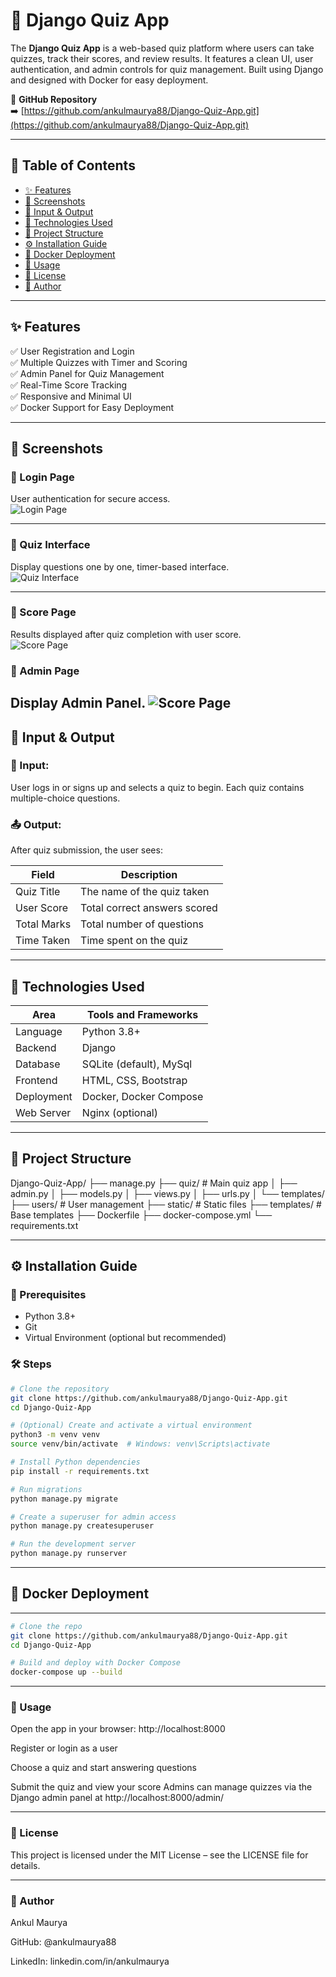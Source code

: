 # 🧠 Django Quiz App

The **Django Quiz App** is a web-based quiz platform where users can take quizzes, track their scores, and review results. It features a clean UI, user authentication, and admin controls for quiz management. Built using Django and designed with Docker for easy deployment.

📌 **GitHub Repository**  
➡️ [https://github.com/ankulmaurya88/Django-Quiz-App.git](https://github.com/ankulmaurya88/Django-Quiz-App.git)

---

## 📌 Table of Contents

- [✨ Features](#-features)  
- [📸 Screenshots](#-screenshots)  
- [🧪 Input & Output](#-input--output)  
- [🧰 Technologies Used](#-technologies-used)  
- [📁 Project Structure](#-project-structure)  
- [⚙️ Installation Guide](#️-installation-guide)  
- [🐳 Docker Deployment](#-docker-deployment)  
- [🚀 Usage](#-usage)  
- [📄 License](#-license)  
- [👤 Author](#-author)  

---

## ✨ Features

✅ User Registration and Login  
✅ Multiple Quizzes with Timer and Scoring  
✅ Admin Panel for Quiz Management  
✅ Real-Time Score Tracking  
✅ Responsive and Minimal UI  
✅ Docker Support for Easy Deployment  

---

## 📸 Screenshots

### 🔹 Login Page  
User authentication for secure access.  
![Login Page](assets/login.png)

---

### 🔹 Quiz Interface  
Display questions one by one, timer-based interface.  
![Quiz Interface](assets/quiz.png)

---

### 🔹 Score Page  
Results displayed after quiz completion with user score.  
![Score Page](assets/score.png)

### 🔹 Admin Page  
Display Admin Panel.
![Score Page](assets/admin.png)
---

## 🧪 Input & Output

### 📝 Input:
User logs in or signs up and selects a quiz to begin. Each quiz contains multiple-choice questions.

### 📤 Output:
After quiz submission, the user sees:

| Field         | Description                  |
|---------------|------------------------------|
| Quiz Title    | The name of the quiz taken   |
| User Score    | Total correct answers scored |
| Total Marks   | Total number of questions    |
| Time Taken    | Time spent on the quiz       |

---

## 🧰 Technologies Used

| Area        | Tools and Frameworks            |
|-------------|----------------------------------|
| Language     | Python 3.8+                     |
| Backend      | Django                          |
| Database     | SQLite (default), MySql         |
| Frontend     | HTML, CSS, Bootstrap            |
| Deployment   | Docker, Docker Compose          |
| Web Server   | Nginx (optional)                |

---

## 📁 Project Structure
Django-Quiz-App/ ├── manage.py ├── quiz/ # Main quiz app │ ├── admin.py │ ├── models.py │ ├── views.py │ ├── urls.py │ └── templates/ ├── users/ # User management ├── static/ # Static files ├── templates/ # Base templates ├── Dockerfile ├── docker-compose.yml └── requirements.txt

---

## ⚙️ Installation Guide

### 🔧 Prerequisites

- Python 3.8+
- Git
- Virtual Environment (optional but recommended)

### 🛠️ Steps

```bash
# Clone the repository
git clone https://github.com/ankulmaurya88/Django-Quiz-App.git
cd Django-Quiz-App

# (Optional) Create and activate a virtual environment
python3 -m venv venv
source venv/bin/activate  # Windows: venv\Scripts\activate

# Install Python dependencies
pip install -r requirements.txt

# Run migrations
python manage.py migrate

# Create a superuser for admin access
python manage.py createsuperuser

# Run the development server
python manage.py runserver
```
---

## 🐳 Docker Deployment

---
```bash
# Clone the repo
git clone https://github.com/ankulmaurya88/Django-Quiz-App.git
cd Django-Quiz-App

# Build and deploy with Docker Compose
docker-compose up --build
```
---
### 🚀 Usage
Open the app in your browser: http://localhost:8000

Register or login as a user

Choose a quiz and start answering questions

Submit the quiz and view your score
Admins can manage quizzes via the Django admin panel at http://localhost:8000/admin/

---
### 📄 License
This project is licensed under the MIT License – see the LICENSE file for details.


---
### 👤 Author
Ankul Maurya

GitHub: @ankulmaurya88

LinkedIn: linkedin.com/in/ankulmaurya



